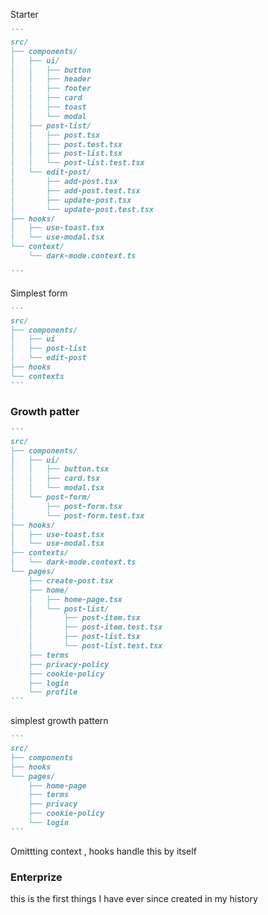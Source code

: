 Starter

````markdown
```
src/
├── components/
│   ├── ui/
│   │   ├── button
│   │   ├── header
│   │   ├── footer
│   │   ├── card
│   │   ├── toast
│   │   └── modal
│   ├── post-list/
│   │   ├── post.tsx
│   │   ├── post.test.tsx
│   │   ├── post-list.tsx
│   │   └── post-list.test.tsx
│   └── edit-post/
│       ├── add-post.tsx
│       ├── add-post.test.tsx
│       ├── update-post.tsx
│       └── update-post.test.tsx
├── hooks/
│   ├── use-toast.tsx
│   └── use-modal.tsx
└── context/
    └── dark-mode.context.ts

```
````

Simplest form

````markdown
```
src/
├── components/
│   ├── ui
│   ├── post-list
│   └── edit-post
├── hooks
└── contexts
```
````

### Growth patter

````markdown
```
src/
├── components/
│   ├── ui/
│   │   ├── button.tsx
│   │   ├── card.tsx
│   │   └── modal.tsx
│   └── post-form/
│       ├── post-form.tsx
│       └── post-form.test.tsx
├── hooks/
│   ├── use-toast.tsx
│   └── use-modal.tsx
├── contexts/
│   └── dark-mode.context.ts
└── pages/
    ├── create-post.tsx
    ├── home/
    │   ├── home-page.tsx
    │   └── post-list/
    │       ├── post-item.tsx
    │       ├── post-item.test.tsx
    │       ├── post-list.tsx
    │       └── post-list.test.tsx
    ├── terms
    ├── privacy-policy
    ├── cookie-policy
    ├── login
    └── profile
```
````

simplest growth pattern

````markdown
```
src/
├── components
├── hooks
└── pages/
    ├── home-page
    ├── terms
    ├── privacy
    ├── cookie-policy
    └── login
```
````

Omittting context , hooks handle this by itself

### Enterprize

this is the first things I have ever since created in my history
